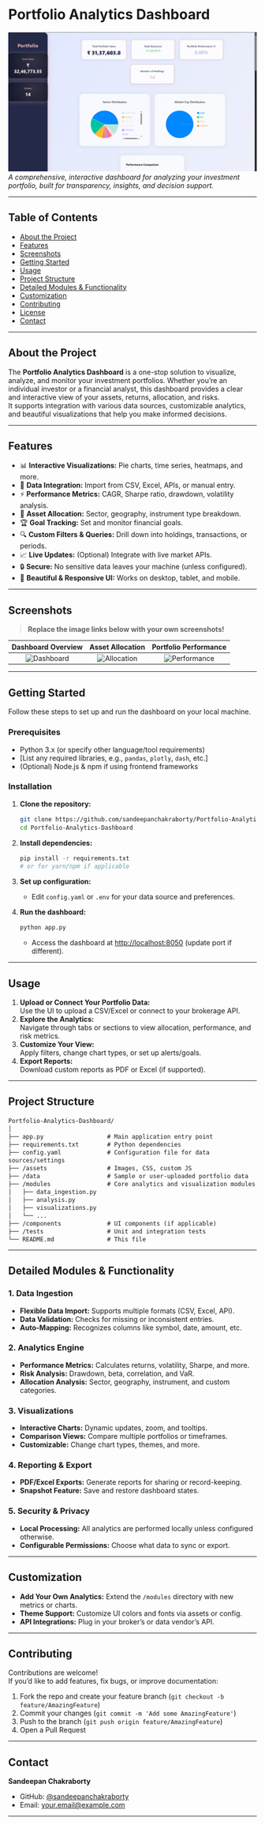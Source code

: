 # Portfolio Analytics Dashboard

![Project Banner](https://github.com/sandeepanchakraborty/Portfolio-Analytics-Dashboard/blob/main/Screenshot%202025-08-09%20015043.png)  
*A comprehensive, interactive dashboard for analyzing your investment portfolio, built for transparency, insights, and decision support.*

---

## Table of Contents

- [About the Project](#about-the-project)
- [Features](#features)
- [Screenshots](#screenshots)
- [Getting Started](#getting-started)
- [Usage](#usage)
- [Project Structure](#project-structure)
- [Detailed Modules & Functionality](#detailed-modules--functionality)
- [Customization](#customization)
- [Contributing](#contributing)
- [License](#license)
- [Contact](#contact)

---

## About the Project

The **Portfolio Analytics Dashboard** is a one-stop solution to visualize, analyze, and monitor your investment portfolios. Whether you’re an individual investor or a financial analyst, this dashboard provides a clear and interactive view of your assets, returns, allocation, and risks.  
It supports integration with various data sources, customizable analytics, and beautiful visualizations that help you make informed decisions.

---

## Features

- 📊 **Interactive Visualizations:** Pie charts, time series, heatmaps, and more.
- 🔗 **Data Integration:** Import from CSV, Excel, APIs, or manual entry.
- ⚡ **Performance Metrics:** CAGR, Sharpe ratio, drawdown, volatility analysis.
- 🧩 **Asset Allocation:** Sector, geography, instrument type breakdown.
- 🏆 **Goal Tracking:** Set and monitor financial goals.
- 🔍 **Custom Filters & Queries:** Drill down into holdings, transactions, or periods.
- 📈 **Live Updates:** (Optional) Integrate with live market APIs.
- 🔒 **Secure:** No sensitive data leaves your machine (unless configured).
- 🎨 **Beautiful & Responsive UI:** Works on desktop, tablet, and mobile.

---

## Screenshots

> **Replace the image links below with your own screenshots!**

| Dashboard Overview | Asset Allocation | Portfolio Performance |
|:------------------:|:---------------:|:--------------------:|
| ![Dashboard](assets/screenshots/dashboard.png) | ![Allocation](assets/screenshots/allocation.png) | ![Performance](assets/screenshots/performance.png) |

---

## Getting Started

Follow these steps to set up and run the dashboard on your local machine.

### Prerequisites

- Python 3.x (or specify other language/tool requirements)
- [List any required libraries, e.g., `pandas`, `plotly`, `dash`, etc.]
- (Optional) Node.js & npm if using frontend frameworks

### Installation

1. **Clone the repository:**
    ```bash
    git clone https://github.com/sandeepanchakraborty/Portfolio-Analytics-Dashboard.git
    cd Portfolio-Analytics-Dashboard
    ```

2. **Install dependencies:**
    ```bash
    pip install -r requirements.txt
    # or for yarn/npm if applicable
    ```

3. **Set up configuration:**
    - Edit `config.yaml` or `.env` for your data source and preferences.

4. **Run the dashboard:**
    ```bash
    python app.py
    ```
    - Access the dashboard at [http://localhost:8050](http://localhost:8050) (update port if different).

---

## Usage

1. **Upload or Connect Your Portfolio Data:**  
   Use the UI to upload a CSV/Excel or connect to your brokerage API.
2. **Explore the Analytics:**  
   Navigate through tabs or sections to view allocation, performance, and risk metrics.
3. **Customize Your View:**  
   Apply filters, change chart types, or set up alerts/goals.
4. **Export Reports:**  
   Download custom reports as PDF or Excel (if supported).

---

## Project Structure

```text
Portfolio-Analytics-Dashboard/
│
├── app.py                  # Main application entry point
├── requirements.txt        # Python dependencies
├── config.yaml             # Configuration file for data sources/settings
├── /assets                 # Images, CSS, custom JS
├── /data                   # Sample or user-uploaded portfolio data
├── /modules                # Core analytics and visualization modules
│   ├── data_ingestion.py
│   ├── analysis.py
│   ├── visualizations.py
│   └── ...
├── /components             # UI components (if applicable)
├── /tests                  # Unit and integration tests
└── README.md               # This file
```

---

## Detailed Modules & Functionality

### 1. Data Ingestion

- **Flexible Data Import:** Supports multiple formats (CSV, Excel, API).
- **Data Validation:** Checks for missing or inconsistent entries.
- **Auto-Mapping:** Recognizes columns like symbol, date, amount, etc.

### 2. Analytics Engine

- **Performance Metrics:** Calculates returns, volatility, Sharpe, and more.
- **Risk Analysis:** Drawdown, beta, correlation, and VaR.
- **Allocation Analysis:** Sector, geography, instrument, and custom categories.

### 3. Visualizations

- **Interactive Charts:** Dynamic updates, zoom, and tooltips.
- **Comparison Views:** Compare multiple portfolios or timeframes.
- **Customizable:** Change chart types, themes, and more.

### 4. Reporting & Export

- **PDF/Excel Exports:** Generate reports for sharing or record-keeping.
- **Snapshot Feature:** Save and restore dashboard states.

### 5. Security & Privacy

- **Local Processing:** All analytics are performed locally unless configured otherwise.
- **Configurable Permissions:** Choose what data to sync or export.

---

## Customization

- **Add Your Own Analytics:** Extend the `/modules` directory with new metrics or charts.
- **Theme Support:** Customize UI colors and fonts via assets or config.
- **API Integrations:** Plug in your broker’s or data vendor’s API.

---

## Contributing

Contributions are welcome!  
If you’d like to add features, fix bugs, or improve documentation:

1. Fork the repo and create your feature branch (`git checkout -b feature/AmazingFeature`)
2. Commit your changes (`git commit -m 'Add some AmazingFeature'`)
3. Push to the branch (`git push origin feature/AmazingFeature`)
4. Open a Pull Request

---


## Contact

**Sandeepan Chakraborty**  
- GitHub: [@sandeepanchakraborty](https://github.com/sandeepanchakraborty)
- Email: [your.email@example.com](mailto:sandeepanchakraborty123@gmail.com)

---

